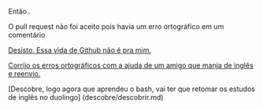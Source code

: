 Então..

O pull request não foi aceito pois havia um erro ortográfico em um comentário

[Desisto. Essa vida de Github não é pra mim.](desisto/desistir.md)

[Corrijo os erros ortográficos com a ajuda de um amigo que manja de inglês e reenvio.](reenvio/reenviar.md)

[Descobre, logo agora que aprendeu o bash, vai ter que retomar os estudos de inglês no duolingo] (descobre/descobrir.md)
